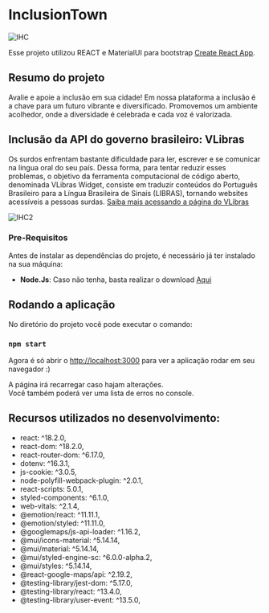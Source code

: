 # InclusionTown

![IHC](https://github.com/R0chaa/InclusionTown/assets/73042947/5b58914f-2759-49e8-b18d-5d2c20bb3ba0)

Esse projeto utilizou REACT e MaterialUI para bootstrap [Create React App](https://github.com/facebook/create-react-app).

## Resumo do projeto

Avalie e apoie a inclusão em sua cidade! Em nossa plataforma a inclusão é a chave para um futuro vibrante e diversificado.
Promovemos um ambiente acolhedor, onde a diversidade é celebrada e cada voz é valorizada.

## Inclusão da API do governo brasileiro: VLibras

Os surdos enfrentam bastante dificuldade para ler, escrever e se comunicar na língua oral do seu país. Dessa forma, para tentar reduzir esses problemas, o objetivo da ferramenta computacional de código aberto, denominada VLibras Widget, consiste em traduzir conteúdos do Português Brasileiro para a Língua Brasileira de Sinais (LIBRAS), tornando websites acessíveis a pessoas surdas. [Saiba mais acessando a página do VLibras](https://www.gov.br/conecta/catalogo/apis/vlibras)

![IHC2](https://github.com/R0chaa/InclusionTown/assets/73042947/9986c0a7-3088-4e9a-bb44-0fe1db304a7a)

### Pre-Requisitos

Antes de instalar as dependências do projeto, é necessário já ter instalado na sua máquina:

 * **Node.Js**: Caso não tenha, basta realizar o download [Aqui](https://nodejs.org/en/)
   
## Rodando a aplicação

No diretório do projeto você pode executar o comando:

### `npm start`

Agora é só abrir o [http://localhost:3000](http://localhost:3000) para ver a aplicação rodar em seu navegador :)

A página irá recarregar caso hajam alterações.\
Você também poderá ver uma lista de erros no console.

## Recursos utilizados no desenvolvimento:

- react: ^18.2.0,
- react-dom: ^18.2.0,
- react-router-dom: ^6.17.0,
- dotenv: ^16.3.1,
- js-cookie: ^3.0.5,
- node-polyfill-webpack-plugin: ^2.0.1,
- react-scripts: 5.0.1,
- styled-components: ^6.1.0,
- web-vitals: ^2.1.4,
- @emotion/react: ^11.11.1,
- @emotion/styled: ^11.11.0,
- @googlemaps/js-api-loader: ^1.16.2,
- @mui/icons-material: ^5.14.14,
- @mui/material: ^5.14.14,
- @mui/styled-engine-sc: ^6.0.0-alpha.2,
- @mui/styles: ^5.14.14,
- @react-google-maps/api: ^2.19.2,
- @testing-library/jest-dom: ^5.17.0,
- @testing-library/react: ^13.4.0,
- @testing-library/user-event: ^13.5.0,

